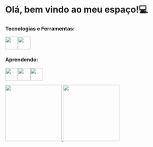 # Olá, bem vindo ao meu espaço!:computer: 
### Tecnologias e Ferramentas:
<img src="https://cdn.jsdelivr.net/gh/devicons/devicon/icons/git/git-original.svg" width="40" height="40"/><img src="https://img.icons8.com/color/344/visual-studio-code-2019.png" width="40" height="40"/>

### Aprendendo:
<img src="https://cdn.jsdelivr.net/gh/devicons/devicon/icons/html5/html5-original.svg" width="40" height="40"/><img src="https://cdn.jsdelivr.net/gh/devicons/devicon/icons/css3/css3-original.svg" width="40" height="40"/><img src="https://i.pinimg.com/564x/1c/0b/02/1c0b0294fd9e7c71eed0871797295c25.jpg" width="40" height="40"/>

<div>
<a href="https://github.com/ThiagoC-Silva"><img height="180em" src="https://github-readme-stats.vercel.app/api/top-langs/?username=ThiagoC-Silva&layout=compact&langs_count=7&theme=dracula"/>
<img height="180em" src="https://github-readme-stats.vercel.app/api?username=ThiagoC-Silva&show_icons=true&theme=dracula&include_all_commits=true&count_private=true"/>
</div>
